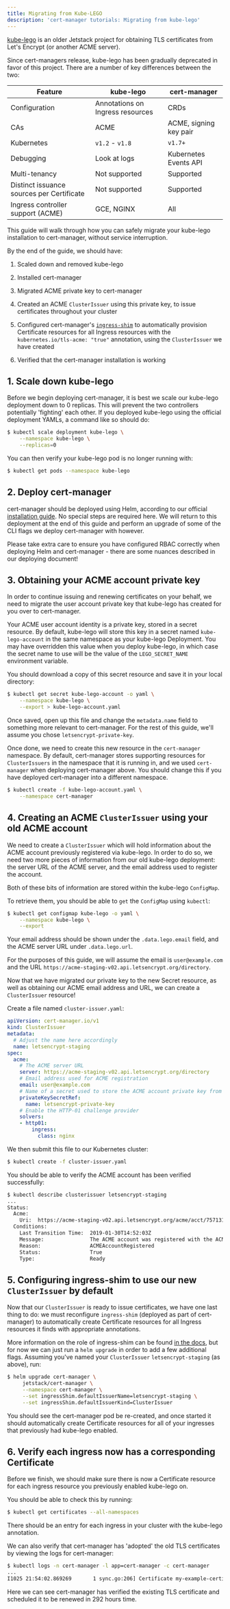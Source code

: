 ```yaml
---
title: Migrating from Kube-LEGO
description: 'cert-manager tutorials: Migrating from kube-lego'
---
```


[kube-lego](https://github.com/jetstack/kube-lego) is an older Jetstack project
for obtaining TLS certificates from Let's Encrypt (or another ACME server).

Since cert-managers release, kube-lego has been gradually deprecated in favor
of this project. There are a number of key differences between the two:

| Feature                                   | kube-lego                        | cert-manager           |
|-------------------------------------------|----------------------------------|------------------------|
| Configuration                             | Annotations on Ingress resources | CRDs                   |
| CAs                                       | ACME                             | ACME, signing key pair |
| Kubernetes                                | `v1.2` - `v1.8`                  | `v1.7+`                |
| Debugging                                 | Look at logs                     | Kubernetes Events API  |
| Multi-tenancy                             | Not supported                    | Supported              |
| Distinct issuance sources per Certificate | Not supported                    | Supported              |
| Ingress controller support (ACME)         | GCE, NGINX                       | All                    |

This guide will walk through how you can safely migrate your kube-lego
installation to cert-manager, without service interruption.

By the end of the guide, we should have:

1. Scaled down and removed kube-lego

2. Installed cert-manager

3. Migrated ACME private key to cert-manager

4. Created an ACME `ClusterIssuer` using this private key, to issue certificates
   throughout your cluster

5. Configured cert-manager's [`ingress-shim`](../../usage/ingress.md) to
   automatically provision Certificate resources for all Ingress resources with
  the `kubernetes.io/tls-acme: "true"` annotation, using the `ClusterIssuer` we
  have created

6. Verified that the cert-manager installation is working


## 1. Scale down kube-lego

Before we begin deploying cert-manager, it is best we scale our kube-lego
deployment down to 0 replicas. This will prevent the two controllers
potentially 'fighting' each other. If you deployed kube-lego using the official
deployment YAMLs, a command like so should do:

```bash
$ kubectl scale deployment kube-lego \
    --namespace kube-lego \
    --replicas=0
```

You can then verify your kube-lego pod is no longer running with:

```bash
$ kubectl get pods --namespace kube-lego
```

## 2. Deploy cert-manager

cert-manager should be deployed using Helm, according to our official
[installation guide](../../installation/README.md). No special steps are
required here. We will return to this deployment at the end of this guide and
perform an upgrade of some of the CLI flags we deploy cert-manager with however.

Please take extra care to ensure you have configured RBAC correctly when
deploying Helm and cert-manager - there are some nuances described in our
deploying document!

## 3. Obtaining your ACME account private key

In order to continue issuing and renewing certificates on your behalf, we need
to migrate the user account private key that kube-lego has created for you over
to cert-manager.

Your ACME user account identity is a private key, stored in a secret resource.
By default, kube-lego will store this key in a secret named `kube-lego-account`
in the same namespace as your kube-lego Deployment. You may have overridden this
value when you deploy kube-lego, in which case the secret name to use will be
the value of the `LEGO_SECRET_NAME` environment variable.

You should download a copy of this secret resource and save it in your local
directory:

```bash
$ kubectl get secret kube-lego-account -o yaml \
    --namespace kube-lego \
    --export > kube-lego-account.yaml
```

Once saved, open up this file and change the `metadata.name` field to something
more relevant to cert-manager. For the rest of this guide, we'll assume you
chose `letsencrypt-private-key`.

Once done, we need to create this new resource in the `cert-manager` namespace.
By default, cert-manager stores supporting resources for `ClusterIssuers` in the
namespace that it is running in, and we used `cert-manager` when deploying
cert-manager above. You should change this if you have deployed cert-manager
into a different namespace.

```bash
$ kubectl create -f kube-lego-account.yaml \
    --namespace cert-manager
```

## 4. Creating an ACME `ClusterIssuer` using your old ACME account

We need to create a `ClusterIssuer` which will hold information about the ACME
account previously registered via kube-lego. In order to do so, we need two more
pieces of information from our old kube-lego deployment: the server URL of the
ACME server, and the email address used to register the account.

Both of these bits of information are stored within the kube-lego `ConfigMap`.

To retrieve them, you should be able to `get` the `ConfigMap` using `kubectl`:

```bash
$ kubectl get configmap kube-lego -o yaml \
    --namespace kube-lego \
    --export
```

Your email address should be shown under the `.data.lego.email` field, and the
ACME server URL under `.data.lego.url`.

For the purposes of this guide, we will assume the email is
`user@example.com` and the URL
`https://acme-staging-v02.api.letsencrypt.org/directory`.

Now that we have migrated our private key to the new Secret resource, as well as
obtaining our ACME email address and URL, we can create a `ClusterIssuer`
resource!

Create a file named `cluster-issuer.yaml`:

```yaml
apiVersion: cert-manager.io/v1
kind: ClusterIssuer
metadata:
  # Adjust the name here accordingly
  name: letsencrypt-staging
spec:
  acme:
    # The ACME server URL
    server: https://acme-staging-v02.api.letsencrypt.org/directory
    # Email address used for ACME registration
    email: user@example.com
    # Name of a secret used to store the ACME account private key from step 3
    privateKeySecretRef:
      name: letsencrypt-private-key
    # Enable the HTTP-01 challenge provider
    solvers:
    - http01:
        ingress:
          class: nginx
```

We then submit this file to our Kubernetes cluster:

```bash
$ kubectl create -f cluster-issuer.yaml
```

You should be able to verify the ACME account has been verified successfully:

```bash
$ kubectl describe clusterissuer letsencrypt-staging
...
Status:
  Acme:
    Uri:  https://acme-staging-v02.api.letsencrypt.org/acme/acct/7571319
  Conditions:
    Last Transition Time:  2019-01-30T14:52:03Z
    Message:               The ACME account was registered with the ACME server
    Reason:                ACMEAccountRegistered
    Status:                True
    Type:                  Ready
```

## 5. Configuring ingress-shim to use our new `ClusterIssuer` by default

Now that our `ClusterIssuer` is ready to issue certificates, we have one last
thing to do: we must reconfigure `ingress-shim` (deployed as part of cert-manager)
to automatically create Certificate resources for all Ingress resources it finds
with appropriate annotations.

More information on the role of ingress-shim can be found [in the
docs](../../usage/ingress.md), but for now we can just run a `helm
upgrade` in order to add a few additional flags. Assuming you've named your
`ClusterIssuer` `letsencrypt-staging` (as above), run:

```bash
$ helm upgrade cert-manager \
     jetstack/cert-manager \
     --namespace cert-manager \
     --set ingressShim.defaultIssuerName=letsencrypt-staging \
     --set ingressShim.defaultIssuerKind=ClusterIssuer
```

You should see the cert-manager pod be re-created, and once started it should
automatically create Certificate resources for all of your ingresses that
previously had kube-lego enabled.

## 6. Verify each ingress now has a corresponding Certificate

Before we finish, we should make sure there is now a Certificate resource for
each ingress resource you previously enabled kube-lego on.

You should be able to check this by running:

```bash
$ kubectl get certificates --all-namespaces
```

There should be an entry for each ingress in your cluster with the kube-lego
annotation.

We can also verify that cert-manager has 'adopted' the old TLS certificates by
viewing the logs for cert-manager:

```bash
$ kubectl logs -n cert-manager -l app=cert-manager -c cert-manager
...
I1025 21:54:02.869269       1 sync.go:206] Certificate my-example-certificate scheduled for renewal in 292 hours
```

Here we can see cert-manager has verified the existing TLS certificate and
scheduled it to be renewed in 292 hours time.